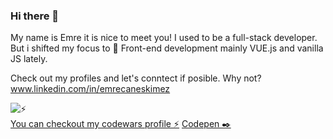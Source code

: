 ### Hi there 👋

My name is Emre it is nice to meet you!
I used to be a full-stack developer. But i shifted my focus to 🎯 Front-end development mainly VUE.js and vanilla JS lately.

Check out my profiles and let's conntect if posible. Why not? 
<br >
www.linkedin.com/in/emrecaneskimez




![⚡](https://www.codewars.com/users/dot357/badges/small)
<br> 
[You can checkout my codewars profile ⚡](https://www.codewars.com/users/dot357/)
[Codepen ✒️ ](https://codepen.io/-357)

<!--
**dot357/dot357** is a ✨ _special_ ✨ repository because its `README.md` (this file) appears on your GitHub profile.

Here are some ideas to get you started:

- 🔭 I’m currently working on ...
- 🌱 I’m currently learning ...
- 👯 I’m looking to collaborate on ...
- 🤔 I’m looking for help with ...
- 💬 Ask me about ...
- 📫 How to reach me: ...
- 😄 Pronouns: ...
- ⚡ Fun fact: ...
[https://www.codewars.com/users/dot357/badges/large]asd
-->
